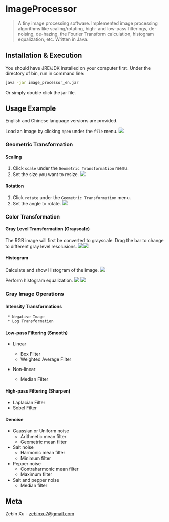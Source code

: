# ImageProcessor
> A tiny image processing software.
Implemented image processing algorithms like scaling/rotating, high- and low-pass filterings, de-noising, de-hazing, the Fourier Transform calculation, histogram equalization, etc. Written in Java.

## Installation & Execution
You should have JRE/JDK installed on your computer first.
Under the directory of bin, run in command line:
```sh
java -jar image_processor_en.jar
```
Or simply double click the jar file.

## Usage Example
English and Chinese language versions are provided.

Load an Image by clicking `open` under the `file` menu.
![](screenshots/open_file.png)

### Geometric Transformation

#### Scaling

1. Click `scale` under the `Geometric Transformation` menu.
2. Set the size you want to resize.
![](screenshots/scale.png)

#### Rotation

1. Click `rotate` under the `Geometric Transformation` menu.
2. Set the angle to rotate.
![](screenshots/rotate.png)

### Color Transformation

#### Gray Level Transformation (Grayscale)

The RGB image will first be converted to grayscale. 
Drag the bar to change to different gray level resolusions.
![](screenshots/gray_level_trans1.png)![](screenshots/gray_level_trans2.png)

#### Histogram

Calculate and show Histogram of the image.
![](screenshots/histogram.png)

Perform histogram equalization.
![](screenshots/histogram_equalization.png)
![](screenshots/equalized_histogram.png)

### Gray Image Operations

#### Intensity Transformations

     * Negative Image
     * Log Transformation

#### Low-pass Filtering (Smooth)

* Linear

  * Box Filter
  * Weighted Average Filter

* Non-linear

  * Median Filter

#### High-pass Filtering (Sharpen)

* Laplacian Filter
* Sobel Filter

#### Denoise
* Gaussian or Uniform noise
   * Arithmetic mean filter
   * Geometric mean filter
* Salt noise
   * Harmonic mean filter
   * Minimum filter
* Pepper noise
   * Contraharmonic mean filter
   * Maximum filter
* Salt and pepper noise
   * Median filter

## Meta

Zebin Xu - zebinxu7@gmail.com
